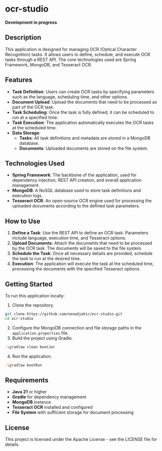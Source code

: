 # ocr-studio
**Development in progress**
## Description
This application is designed for managing OCR (Optical Character Recognition) tasks. It allows users to define, schedule, and execute OCR tasks through a REST API. The core technologies used are Spring Framework, MongoDB, and Tesseract OCR.

## Features
- **Task Definition**: Users can create OCR tasks by specifying parameters such as the language, scheduling time, and other options.
- **Document Upload**: Upload the documents that need to be processed as part of the OCR task.
- **Task Scheduling**: Once the task is fully defined, it can be scheduled to run at a specified time.
- **Task Execution**: The application automatically executes the OCR tasks at the scheduled time.
- **Data Storage**:
    - **Tasks**: All task definitions and metadata are stored in a MongoDB database.
    - **Documents**: Uploaded documents are stored on the file system.

## Technologies Used

- **Spring Framework**: The backbone of the application, used for dependency injection, REST API creation, and overall application management.
- **MongoDB**: A NoSQL database used to store task definitions and execution logs.
- **Tesseract OCR**: An open-source OCR engine used for processing the uploaded documents according to the defined task parameters.

## How to Use

1. **Define a Task**: Use the REST API to define an OCR task. Parameters include language, execution time, and Tesseract options.
2. **Upload Documents**: Attach the documents that need to be processed by the OCR task. The documents will be saved to the file system.
3. **Schedule the Task**: Once all necessary details are provided, schedule the task to run at the desired time.
4. **Execution**: The application will execute the task at the scheduled time, processing the documents with the specified Tesseract options.

## Getting Started

To run this application locally:

1. Clone the repository.
``` bash 
git clone https://github.com/nenadjakic/ocr-studio.git
cd ocr-studio
```
2. Configure the MongoDB connection and file storage paths in the `application.properties` file.
3. Build the project using Gradle.
```bash 
.\gradlew clean bootJar
```
4. Run the application.  
``` bash 
.\gradlew bootRun 
```

## Requirements

- **Java 21** or higher
- **Gradle** for dependency management
- **MongoDB** instance
- **Tesseract OCR** installed and configured
- **File System** with sufficient storage for document processing

## License
This project is licensed under the Apache License - see the LICENSE file for details.
